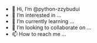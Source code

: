 - 👋 Hi, I’m @python-zzybudui
- 👀 I’m interested in ...
- 🌱 I’m currently learning ...
- 💞️ I’m looking to collaborate on ...
- 📫 How to reach me ...

<!---
python-zzybudui/python-zzybudui is a ✨ special ✨ repository because its `README.md` (this file) appears on your GitHub profile.
You can click the Preview link to take a look at your changes.
--->
